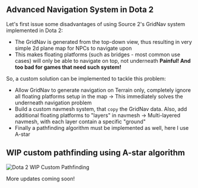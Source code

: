 ## Advanced Navigation System in Dota 2
Let's first issue some disadvantages of using Source 2's GridNav system implemented in Dota 2:
- The GridNav is generated from the top-down view, thus resulting in very simple 2d plane map for NPCs to navigate upon
- This makes floating platforms (such as bridges - most common use cases) will only be able to navigate on top, not underneath
**Painful! And too bad for games that need such system!**

So, a custom solution can be implemented to tackle this problem:
- Allow GridNav to generate navigation on Terrain only, completely ignore all floating platforms setup in the map -> This immediately solves the underneath navigation problem
- Build a custom navmesh system, that `copy` the GridNav data. Also, add additional floating platforms to "layers" in navmesh -> Multi-layered navmesh, with each layer contain a specific "ground"
- Finally a pathfinding algorithm must be implemented as well, here I use A-star

## WIP custom pathfinding using A-star algorithm
![Dota 2 WIP Custom Pathfinding](https://github.com/NilesGameDev/dota2-workshop-research/assets/22948637/b08cb004-18a3-4d11-abe6-48ebf5970711)

More updates coming soon!

